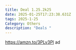 ```yaml
---
title: Deal 1.25.2k25
date: 2025-01-25T17:23:38.631Z
tags: 2025-1-25
Category: Others
description: "Deals "
---
```

https://amzn.to/3PLv3Pl ad